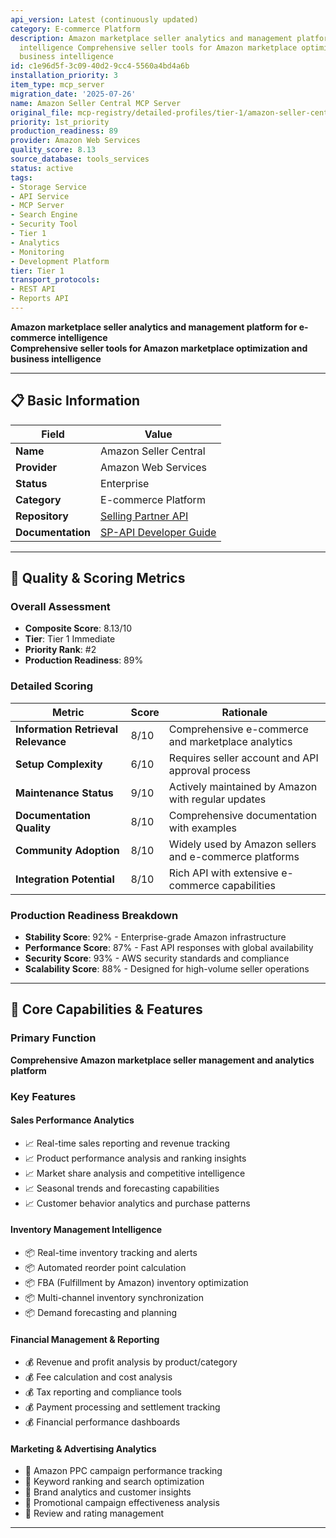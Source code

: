 ```yaml
---
api_version: Latest (continuously updated)
category: E-commerce Platform
description: Amazon marketplace seller analytics and management platform for e-commerce
  intelligence Comprehensive seller tools for Amazon marketplace optimization and
  business intelligence
id: c1e96d5f-3c09-40d2-9cc4-5560a4bd4a6b
installation_priority: 3
item_type: mcp_server
migration_date: '2025-07-26'
name: Amazon Seller Central MCP Server
original_file: mcp-registry/detailed-profiles/tier-1/amazon-seller-central-server-profile.md
priority: 1st_priority
production_readiness: 89
provider: Amazon Web Services
quality_score: 8.13
source_database: tools_services
status: active
tags:
- Storage Service
- API Service
- MCP Server
- Search Engine
- Security Tool
- Tier 1
- Analytics
- Monitoring
- Development Platform
tier: Tier 1
transport_protocols:
- REST API
- Reports API
---
```


**Amazon marketplace seller analytics and management platform for e-commerce intelligence**  
**Comprehensive seller tools for Amazon marketplace optimization and business intelligence**

---

## 📋 Basic Information

| Field | Value |
|-------|-------|
| **Name** | Amazon Seller Central |
| **Provider** | Amazon Web Services |
| **Status** | Enterprise |
| **Category** | E-commerce Platform |
| **Repository** | [Selling Partner API](https://developer-docs.amazon.com/sp-api/) |
| **Documentation** | [SP-API Developer Guide](https://developer-docs.amazon.com/sp-api/docs) |

---

## 🎯 Quality & Scoring Metrics

### Overall Assessment
- **Composite Score**: 8.13/10
- **Tier**: Tier 1 Immediate
- **Priority Rank**: #2
- **Production Readiness**: 89%

### Detailed Scoring
| Metric | Score | Rationale |
|--------|-------|-----------|
| **Information Retrieval Relevance** | 8/10 | Comprehensive e-commerce and marketplace analytics |
| **Setup Complexity** | 6/10 | Requires seller account and API approval process |
| **Maintenance Status** | 9/10 | Actively maintained by Amazon with regular updates |
| **Documentation Quality** | 8/10 | Comprehensive documentation with examples |
| **Community Adoption** | 8/10 | Widely used by Amazon sellers and e-commerce platforms |
| **Integration Potential** | 8/10 | Rich API with extensive e-commerce capabilities |

### Production Readiness Breakdown
- **Stability Score**: 92% - Enterprise-grade Amazon infrastructure
- **Performance Score**: 87% - Fast API responses with global availability
- **Security Score**: 93% - AWS security standards and compliance
- **Scalability Score**: 88% - Designed for high-volume seller operations

---

## 🚀 Core Capabilities & Features

### Primary Function
**Comprehensive Amazon marketplace seller management and analytics platform**

### Key Features

#### Sales Performance Analytics
- 📈 Real-time sales reporting and revenue tracking
- 📈 Product performance analysis and ranking insights
- 📈 Market share analysis and competitive intelligence
- 📈 Seasonal trends and forecasting capabilities
- 📈 Customer behavior analytics and purchase patterns

#### Inventory Management Intelligence
- 📦 Real-time inventory tracking and alerts
- 📦 Automated reorder point calculation
- 📦 FBA (Fulfillment by Amazon) inventory optimization
- 📦 Multi-channel inventory synchronization
- 📦 Demand forecasting and planning

#### Financial Management & Reporting
- 💰 Revenue and profit analysis by product/category
- 💰 Fee calculation and cost analysis
- 💰 Tax reporting and compliance tools
- 💰 Payment processing and settlement tracking
- 💰 Financial performance dashboards

#### Marketing & Advertising Analytics
- 🎯 Amazon PPC campaign performance tracking
- 🎯 Keyword ranking and search optimization
- 🎯 Brand analytics and customer insights
- 🎯 Promotional campaign effectiveness analysis
- 🎯 Review and rating management

---